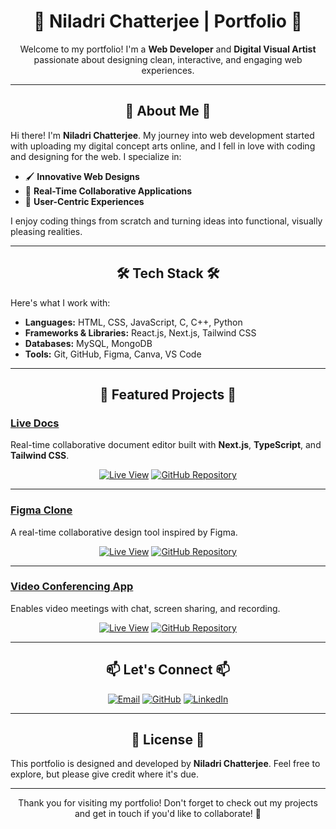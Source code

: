 <div align="center">

  # 🎨 **Niladri Chatterjee | Portfolio** 🎨

  Welcome to my portfolio! I'm a **Web Developer** and **Digital Visual Artist** passionate about designing clean, interactive, and engaging web experiences.

  ---

  ## 🌟 **About Me** 🌟

</div>

Hi there! I'm **Niladri Chatterjee**. My journey into web development started with uploading my digital concept arts online, and I fell in love with coding and designing for the web. I specialize in:

- 🖌️ **Innovative Web Designs**
- 🧩 **Real-Time Collaborative Applications**
- 🎯 **User-Centric Experiences**

I enjoy coding things from scratch and turning ideas into functional, visually pleasing realities.

---

<div align="center">

## 🛠️ **Tech Stack** 🛠️

</div>

Here's what I work with:

- **Languages:** HTML, CSS, JavaScript, C, C++, Python
- **Frameworks & Libraries:** React.js, Next.js, Tailwind CSS
- **Databases:** MySQL, MongoDB
- **Tools:** Git, GitHub, Figma, Canva, VS Code

---

<div align="center">

## 🚀 **Featured Projects** 🚀

</div>

### [**Live Docs**](https://livedocs11.vercel.app/)
Real-time collaborative document editor built with **Next.js**, **TypeScript**, and **Tailwind CSS**.

<div align="center">

[![Live View](https://img.shields.io/badge/Live%20View-000?style=for-the-badge&logo=vercel)](https://livedocs11.vercel.app/)
[![GitHub Repository](https://img.shields.io/badge/GitHub-000?style=for-the-badge&logo=github)](https://github.com/niladri-1/LiveDocs)

</div>

---

### [**Figma Clone**](https://tigma1.vercel.app/)
A real-time collaborative design tool inspired by Figma.

<div align="center">

[![Live View](https://img.shields.io/badge/Live%20View-000?style=for-the-badge&logo=vercel)](https://tigma1.vercel.app/)
[![GitHub Repository](https://img.shields.io/badge/GitHub-000?style=for-the-badge&logo=github)](https://github.com/niladri-1/Figma-Clone)

</div>

---

### [**Video Conferencing App**](https://yoom01.vercel.app/)
Enables video meetings with chat, screen sharing, and recording.

<div align="center">

[![Live View](https://img.shields.io/badge/Live%20View-000?style=for-the-badge&logo=vercel)](https://yoom01.vercel.app/)
[![GitHub Repository](https://img.shields.io/badge/GitHub-000?style=for-the-badge&logo=github)](https://github.com/niladri-1/Video-Conferencing-App)

</div>

---

<div align="center">

## 📫 **Let's Connect** 📫

[![Email](https://img.shields.io/badge/Email-000?style=for-the-badge&logo=gmail)](mailto:code.niladri@gmail.com)
[![GitHub](https://img.shields.io/badge/GitHub-000?style=for-the-badge&logo=github)](https://github.com/niladri-1)
[![LinkedIn](https://img.shields.io/badge/LinkedIn-000?style=for-the-badge&logo=linkedin)](https://www.linkedin.com/in/niladri1)

</div>

---

<div align="center">

## 📝 **License** 📝

</div>

This portfolio is designed and developed by **Niladri Chatterjee**. Feel free to explore, but please give credit where it's due.

---

<div align="center">

Thank you for visiting my portfolio! Don't forget to check out my projects and get in touch if you'd like to collaborate! 🎉

</div>